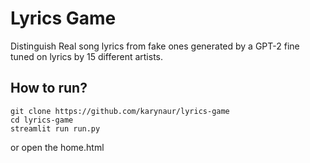 # Lyrics Game

Distinguish Real song lyrics from fake ones generated by a GPT-2 fine tuned on lyrics by 15 different artists.

## How to run?

```
git clone https://github.com/karynaur/lyrics-game
cd lyrics-game
streamlit run run.py
```
or open the home.html


